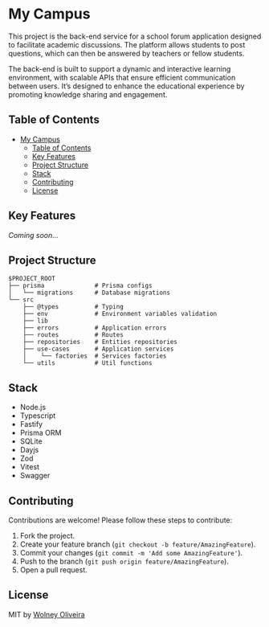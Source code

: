 # My Campus

This project is the back-end service for a school forum application designed to facilitate academic discussions. The platform allows students to post questions, which can then be answered by teachers or fellow students.

The back-end is built to support a dynamic and interactive learning environment, with scalable APIs that ensure efficient communication between users. It’s designed to enhance the educational experience by promoting knowledge sharing and engagement.

## Table of Contents

- [My Campus](#my-campus)
  - [Table of Contents](#table-of-contents)
  - [Key Features](#key-features)
  - [Project Structure](#project-structure)
  - [Stack](#stack)
  - [Contributing](#contributing)
  - [License](#license)

## Key Features

_Coming soon..._

## Project Structure

```
$PROJECT_ROOT
├── prisma              # Prisma configs
│   └── migrations      # Database migrations
└── src
    ├── @types          # Typing
    ├── env             # Environment variables validation
    ├── lib
    ├── errors          # Application errors
    ├── routes          # Routes
    ├── repositories    # Entities repositories
    ├── use-cases       # Application services
    │    └── factories  # Services factories
    └── utils           # Util functions
```

## Stack

- Node.js
- Typescript
- Fastify
- Prisma ORM
- SQLite
- Dayjs
- Zod
- Vitest
- Swagger

## Contributing

Contributions are welcome! Please follow these steps to contribute:

1. Fork the project.
2. Create your feature branch (`git checkout -b feature/AmazingFeature`).
3. Commit your changes (`git commit -m 'Add some AmazingFeature'`).
4. Push to the branch (`git push origin feature/AmazingFeature`).
5. Open a pull request.

## License

MIT by [Wolney Oliveira](https://github.com/wolney-fo)
